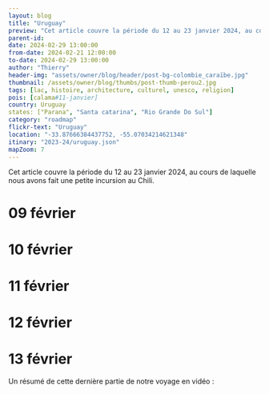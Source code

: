 ```yaml
---
layout: blog
title: "Uruguay"
preview: "Cet article couvre la période du 12 au 23 janvier 2024, au cours de laquelle nous avons fait une petite incursion au Chili."
parent-id:
date: 2024-02-29 13:00:00
from-date: 2024-02-21 12:00:00
to-date: 2024-02-29 13:00:00
author: "Thierry"
header-img: "assets/owner/blog/header/post-bg-colombie_caraïbe.jpg"
thumbnail: /assets/owner/blog/thumbs/post-thumb-perou2.jpg
tags: [lac, histoire, architecture, culturel, unesco, religion]
pois: [calama#11-janvier]
country: Uruguay
states: ["Parana", "Santa catarina", "Rio Grande Do Sul"]
category: "roadmap"
flickr-text: "Uruguay"
location: "-33.87666384437752, -55.07034214621348"
itinary: "2023-24/uruguay.json"
mapZoom: 7
---
```


Cet article couvre la période du 12 au 23 janvier 2024, au cours de laquelle nous avons fait une petite incursion au Chili.


# 09 février



# 10 février



# 11 février




# 12 février




# 13 février




Un résumé de cette dernière partie de notre voyage en vidéo :

